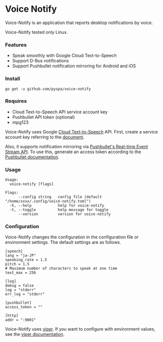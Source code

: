 # Voice Notify

Voice-Notify is an application that reports desktop notifications by voice.

Voice-Notify tested only Linux.

### Features

- Speak smoothly with Google Cloud Text-to-Speech
- Support D-Bus notifications
- Support Pushbullet notification mirroring for Android and iOS

### Install

```
go get -u github.com/pyspa/voice-notify
```

### Requires

- Cloud Text-to-Speech API service account key
- Pushbullet API token (optional)
- mpg123

Voice-Notify uses Google [Cloud Text-to-Speech][1] API.
First, create a service account key referring to the [document][2].

Also, it supports notification mirroring via [Pushbullet's Real-time Event Stream API][3].
To use this, generate an access token according to the [Pushbullet documentation][4].

### Usage

```
Usage:
  voice-notify [flags]

Flags:
      --config string   config file (default "/home/xxxx/.config/voice-notify.toml")
  -h, --help            help for voice-notify
  -t, --toggle          help message for toggle
      --version         version for voice-notify
```

### Configuration

Voice-Notify changes the configuration in the configuration file or environment settings.
The default settings are as follows.

```
[speech]
lang = "ja-JP"
speaking_rate = 1.5
pitch = 1.5
# Maximum number of characters to speak at one time
text_max = 256

[log]
debug = false
log = "stderr"
err_log = "stderr"

[pushbullet]
access_token = ""

[http]
addr = ":9001"

```

Voice-Notify uses [viper][5].
If you want to configure with environment values, see the [viper documentation][5].

[1]:https://cloud.google.com/text-to-speech/
[2]:https://cloud.google.com/text-to-speech/docs
[3]:https://docs.pushbullet.com/#realtime-event-stream
[4]:https://docs.pushbullet.com/
[5]:https://github.com/spf13/viper
